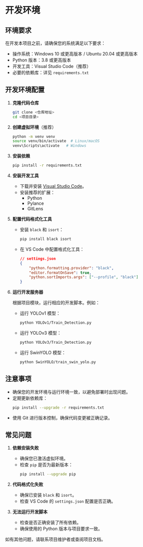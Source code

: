 # 开发环境

## 环境要求

在开发本项目之前，请确保您的系统满足以下要求：

- 操作系统：Windows 10 或更高版本 / Ubuntu 20.04 或更高版本
- Python 版本：3.8 或更高版本
- 开发工具：Visual Studio Code（推荐）
- 必要的依赖库：详见 `requirements.txt`

## 开发环境配置

1. **克隆代码仓库**

   ```bash
   git clone <仓库地址>
   cd <项目目录>
   ```

2. **创建虚拟环境**（推荐）

   ```bash
   python -m venv venv
   source venv/bin/activate  # Linux/macOS
   venv\Scripts\activate   # Windows
   ```

3. **安装依赖**

   ```bash
   pip install -r requirements.txt
   ```

4. **安装开发工具**

   - 下载并安装 [Visual Studio Code](https://code.visualstudio.com/)。
   - 安装推荐的扩展：
     - Python
     - Pylance
     - GitLens

5. **配置代码格式化工具**

   - 安装 `black` 和 `isort`：
     ```bash
     pip install black isort
     ```
   - 在 VS Code 中配置格式化工具：
     ```json
     // settings.json
     {
         "python.formatting.provider": "black",
         "editor.formatOnSave": true,
         "python.sortImports.args": ["--profile", "black"]
     }
     ```

6. **运行开发服务器**

   根据项目模块，运行相应的开发脚本。例如：

   - 运行 YOLOv1 模型：
     ```bash
     python YOLOv1/Train_Detection.py
     ```
   - 运行 YOLOv3 模型：
     ```bash
     python YOLOv3/Train_Detection.py
     ```
   - 运行 SwinYOLO 模型：
     ```bash
     python SwinYOLO/train_swin_yolo.py
     ```

## 注意事项

- 确保您的开发环境与运行环境一致，以避免部署时出现问题。
- 定期更新依赖库：
  ```bash
  pip install --upgrade -r requirements.txt
  ```
- 使用 Git 进行版本控制，确保代码变更被正确记录。

## 常见问题

1. **依赖安装失败**
   - 确保您已激活虚拟环境。
   - 检查 `pip` 是否为最新版本：
     ```bash
     pip install --upgrade pip
     ```

2. **代码格式化失败**
   - 确保已安装 `black` 和 `isort`。
   - 检查 VS Code 的 `settings.json` 配置是否正确。

3. **无法运行开发脚本**
   - 检查是否正确安装了所有依赖。
   - 确保使用的 Python 版本与项目要求一致。

如有其他问题，请联系项目维护者或查阅项目文档。
